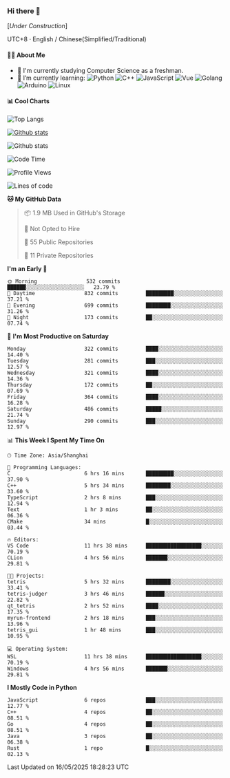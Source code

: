 ### Hi there 👋

\[*Under Construction*\]

UTC+8 · English / Chinese(Simplified/Traditional)

<!--
**NoNormalCreeper/NoNormalCreeper** is a ✨ _special_ ✨ repository because its `README.md` (this file) appears on your GitHub profile.

Here are some ideas to get you started:

- 🔭 I’m currently working on ...
- 🌱 I’m currently learning ...
- 👯 I’m looking to collaborate on ...
- 🤔 I’m looking for help with ...
- 💬 Ask me about ...
- 📫 How to reach me: ...
- 😄 Pronouns: ...
- ⚡ Fun fact: ...
-->

#### 👩‍💻 About Me

- 🏫 I'm currently studying Computer Science as a freshman.
- 🌱 I’m currently learning: 
![Python](https://img.shields.io/badge/-Python-blue?style=flat-square&logo=Python&logoColor=fff)
![C++](https://img.shields.io/badge/-C%2B%2B-00599C?style=flat-square&logo=C%2B%2B&logoColor=fff)
![JavaScript](https://img.shields.io/badge/-JavaScript-ffca18?style=flat-square&logo=JavaScript&logoColor=fff)
![Vue](https://img.shields.io/badge/-Vue-4FC08D?style=flat-square&logo=Vue.js&logoColor=fff)
![Golang](https://img.shields.io/badge/-Go-007d9c?style=flat-square&logo=Go&logoColor=fff)
![Arduino](https://img.shields.io/badge/-Arduino-00979D?style=flat-square&logo=Arduino&logoColor=fff)
![Linux](https://img.shields.io/badge/-Linux-FCC624?style=flat-square&logo=Linux&logoColor=fff)

#### 📊 Cool Charts

![Top Langs](https://readme-stats-zeta-six.vercel.app/api/top-langs/?username=NoNormalCreeper&layout=compact)

[![Github stats](https://readme-stats-zeta-six.vercel.app/api?username=NoNormalCreeper&show=reviews,discussions_started,discussions_answered,prs_merged,prs_merged_percentage)](https://github.com/anuraghazra/github-readme-stats)

![Github stats](https://github-profile-trophy.vercel.app/?username=NoNormalCreeper)


<!--START_SECTION:waka-->
![Code Time](http://img.shields.io/badge/Code%20Time-503%20hrs%2046%20mins-blue)

![Profile Views](http://img.shields.io/badge/Profile%20Views-0-blue)

![Lines of code](https://img.shields.io/badge/From%20Hello%20World%20I%27ve%20Written-3.1%20million%20lines%20of%20code-blue)

**🐱 My GitHub Data** 

> 📦 1.9 MB Used in GitHub's Storage 
 > 
> 🚫 Not Opted to Hire
 > 
> 📜 55 Public Repositories 
 > 
> 🔑 11 Private Repositories 
 > 
**I'm an Early 🐤** 

```text
🌞 Morning                532 commits         ██████░░░░░░░░░░░░░░░░░░░   23.79 % 
🌆 Daytime                832 commits         █████████░░░░░░░░░░░░░░░░   37.21 % 
🌃 Evening                699 commits         ████████░░░░░░░░░░░░░░░░░   31.26 % 
🌙 Night                  173 commits         ██░░░░░░░░░░░░░░░░░░░░░░░   07.74 % 
```
📅 **I'm Most Productive on Saturday** 

```text
Monday                   322 commits         ████░░░░░░░░░░░░░░░░░░░░░   14.40 % 
Tuesday                  281 commits         ███░░░░░░░░░░░░░░░░░░░░░░   12.57 % 
Wednesday                321 commits         ████░░░░░░░░░░░░░░░░░░░░░   14.36 % 
Thursday                 172 commits         ██░░░░░░░░░░░░░░░░░░░░░░░   07.69 % 
Friday                   364 commits         ████░░░░░░░░░░░░░░░░░░░░░   16.28 % 
Saturday                 486 commits         █████░░░░░░░░░░░░░░░░░░░░   21.74 % 
Sunday                   290 commits         ███░░░░░░░░░░░░░░░░░░░░░░   12.97 % 
```


📊 **This Week I Spent My Time On** 

```text
🕑︎ Time Zone: Asia/Shanghai

💬 Programming Languages: 
C                        6 hrs 16 mins       █████████░░░░░░░░░░░░░░░░   37.90 % 
C++                      5 hrs 34 mins       ████████░░░░░░░░░░░░░░░░░   33.60 % 
TypeScript               2 hrs 8 mins        ███░░░░░░░░░░░░░░░░░░░░░░   12.94 % 
Text                     1 hr 3 mins         ██░░░░░░░░░░░░░░░░░░░░░░░   06.36 % 
CMake                    34 mins             █░░░░░░░░░░░░░░░░░░░░░░░░   03.44 % 

🔥 Editors: 
VS Code                  11 hrs 38 mins      ██████████████████░░░░░░░   70.19 % 
CLion                    4 hrs 56 mins       ███████░░░░░░░░░░░░░░░░░░   29.81 % 

🐱‍💻 Projects: 
tetris                   5 hrs 32 mins       ████████░░░░░░░░░░░░░░░░░   33.41 % 
tetris-judger            3 hrs 46 mins       ██████░░░░░░░░░░░░░░░░░░░   22.82 % 
qt_tetris                2 hrs 52 mins       ████░░░░░░░░░░░░░░░░░░░░░   17.35 % 
myrun-frontend           2 hrs 18 mins       ███░░░░░░░░░░░░░░░░░░░░░░   13.96 % 
tetris_gui               1 hr 48 mins        ███░░░░░░░░░░░░░░░░░░░░░░   10.95 % 

💻 Operating System: 
WSL                      11 hrs 38 mins      ██████████████████░░░░░░░   70.19 % 
Windows                  4 hrs 56 mins       ███████░░░░░░░░░░░░░░░░░░   29.81 % 
```

**I Mostly Code in Python** 

```text
JavaScript               6 repos             ███░░░░░░░░░░░░░░░░░░░░░░   12.77 % 
C++                      4 repos             ██░░░░░░░░░░░░░░░░░░░░░░░   08.51 % 
Go                       4 repos             ██░░░░░░░░░░░░░░░░░░░░░░░   08.51 % 
Java                     3 repos             ██░░░░░░░░░░░░░░░░░░░░░░░   06.38 % 
Rust                     1 repo              █░░░░░░░░░░░░░░░░░░░░░░░░   02.13 % 
```




 Last Updated on 16/05/2025 18:28:23 UTC
<!--END_SECTION:waka-->

